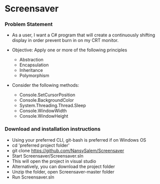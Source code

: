 # Screensaver

### Problem Statement
- As a user, I want a C# program that will create a continuously shifting display in order prevent burn in on my CRT monitor. 

- Objective: Apply one or more of the following principles
  - Abstraction
  - Encapsulation
  - Inheritance
  - Polymorphism 
  
- Consider the following methods: 
  - Console.SetCursorPosition
  - Console.BackgroundColor
  - System.Threading.Thread.Sleep
  - Console.WindowWidth
  - Console.WindowHeight 


### Download and installation instructions

- Using your preferred CLI, git-bash is preferred if on Windows OS
- cd 'preferred project folder'
- git clone https://github.com/NansySalem/Screensaver
- Start Screensaver/Screensaver.sln
- This will open the project in visual studio 
- Alternatively, you can download the project folder
- Unzip the folder, open Screensaver-master folder
- Run Screensaver.sln

